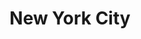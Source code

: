 ---
collection_archive: true
collection_awards: []
collection_category:
  - Lifestyle
  - Stock
  - Reportage
  - Black and White
  - Color
  - Sports + Athletes
  - Portraits
collection_content: ''
collection_cover: 'https://d1sf55qlb7p6hz.cloudfront.net/gosk8_bw-redo-horizontal-1.jpg'
collection_cover_mobile: 'https://d1sf55qlb7p6hz.cloudfront.net/gosk8_bw-redo-vertical-1.jpg'
collection_description: >-
  Photographed for NYC skateboarding legend Alex Corporan (Supreme) and sponsors
  Nike SB and Arizona Iced Tea.
collection_description_alignment: center
collection_exhibition: []
collection_filter: Commissioned + Stock
collection_hidden: false
collection_meta: 'GoSkateBoardingDay'
collection_press: []
collection_preview:
  - 'https://d1sf55qlb7p6hz.cloudfront.net/gosk8_bw-redo-4x3-1.jpg'
  - 'https://d1sf55qlb7p6hz.cloudfront.net/gosk8_bw-redo-4x3-2.jpg'
  - 'https://d1sf55qlb7p6hz.cloudfront.net/gosk8_bw-redo-4x3-3.jpg'
  - 'https://d1sf55qlb7p6hz.cloudfront.net/gosk8_bw-redo-4x3-4.jpg'
cover_image: 'https://d1sf55qlb7p6hz.cloudfront.net/social-19.jpg'
date: ''
hide_footer: true
layout: blocks
logo: ''
navigation_theme: black
px_extra: true
slug: go-skateboarding-day
theme_color: '#BBD8FF'
theme_color_all_works: '#fFB0B0'
title: New York City
collection_blocks:
  - _bookshop_name: collections/media-row-start
    row_alignment: between
  - _bookshop_name: collections/media-element
    align_x: start
    block: media-element
    color: '#CBCBCB'
    image: 'https://d1sf55qlb7p6hz.cloudfront.net/gosk8_bw-redo-1.jpg'
    margin_left: 15
    margin_right: ''
    margin_y: '100'
    width: '60'
  - _bookshop_name: collections/media-row
    row_alignment: between
  - _bookshop_name: collections/media-element
    align_x: start
    block: media-element
    color: '#E9E9E9'
    image: 'https://d1sf55qlb7p6hz.cloudfront.net/gosk8_bw-redo-2.jpg'
    margin_left: 5
    margin_right: ''
    margin_y: '100'
    width: '40'
  - _bookshop_name: collections/media-element
    align_x: start
    block: media-element
    color: '#A7A7A7'
    image: 'https://d1sf55qlb7p6hz.cloudfront.net/gosk8_bw-redo-3.jpg'
    margin_left: ''
    margin_right: 10
    margin_y: '300'
    width: '33'
  - _bookshop_name: collections/media-row
    row_alignment: between
  - _bookshop_name: collections/media-element
    align_x: start
    block: media-element
    color: '#858585'
    image: 'https://d1sf55qlb7p6hz.cloudfront.net/gosk8_bw-redo-4.jpg'
    margin_left: 20
    margin_y: '100'
    width: '60'
  - _bookshop_name: collections/media-row
    row_alignment: between
  - _bookshop_name: collections/media-element
    align_x: start
    block: media-element
    color: '#FFF6E7'
    image: 'https://d1sf55qlb7p6hz.cloudfront.net/sk8-5.jpg'
    margin_left: 15
    margin_right: 0
    margin_y: '100'
    width: '25'
  - _bookshop_name: collections/media-element
    align_x: start
    block: media-element
    color: '#D1E2DF'
    image: 'https://d1sf55qlb7p6hz.cloudfront.net/sk8-6.jpg'
    margin_right: 15
    margin_y: '300'
    width: '40'
  - _bookshop_name: collections/media-row
    row_alignment: between
  - _bookshop_name: collections/media-element
    align_x: start
    block: media-element
    color: '#E4E4E4'
    image: 'https://d1sf55qlb7p6hz.cloudfront.net/gosk8_bw-redo-5.jpg'
    margin_left: 5
    margin_right: ''
    margin_y: '200'
    width: '60'
  - _bookshop_name: collections/media-row
    row_alignment: between
  - _bookshop_name: collections/media-element
    align_x: start
    block: media-element
    color: '#AAAAAA'
    image: 'https://d1sf55qlb7p6hz.cloudfront.net/gosk8_bw-redo-6.jpg'
    margin_left: 35
    margin_right: ''
    margin_y: '100'
    width: '45'
  - _bookshop_name: collections/media-row
    row_alignment: between
  - _bookshop_name: collections/media-element
    align_x: start
    block: media-element
    color: '#F2ECE6'
    image: 'https://d1sf55qlb7p6hz.cloudfront.net/sk8-10.jpg'
    margin_left: 10
    margin_y: '300'
    width: '45'
  - _bookshop_name: collections/media-element
    align_x: start
    block: media-element
    color: '#F3F9E9'
    image: 'https://d1sf55qlb7p6hz.cloudfront.net/sk8-9.jpg'
    margin_left: ''
    margin_right: 5
    margin_y: '100'
    width: '30'
  - _bookshop_name: collections/media-row
    row_alignment: between
  - _bookshop_name: collections/media-element
    align_x: start
    block: media-element
    color: '#E4E4E4'
    image: 'https://d1sf55qlb7p6hz.cloudfront.net/gosk8_bw-redo-7.jpg'
    margin_left: 35
    margin_y: '100'
    width: '40'
  - _bookshop_name: collections/media-row
    row_alignment: between
  - _bookshop_name: collections/media-element
    align_x: start
    block: media-element
    color: '#FBEDE7'
    image: 'https://d1sf55qlb7p6hz.cloudfront.net/sk8-12.jpg'
    margin_left: 10
    margin_right: ''
    margin_y: '100'
    width: '45'
  - _bookshop_name: collections/media-row
    row_alignment: between
  - _bookshop_name: collections/media-element
    align_x: start
    block: media-element
    color: '#F9F9F3'
    image: 'https://d1sf55qlb7p6hz.cloudfront.net/sk8-13.jpg'
    margin_left: ''
    margin_right: ''
    margin_y: '100'
    width: '66'
  - _bookshop_name: collections/media-element
    align_x: start
    block: media-element
    color: '#C6D5DB'
    image: 'https://d1sf55qlb7p6hz.cloudfront.net/sk8-14.jpg'
    margin_left: ''
    margin_right: 5
    margin_y: '500'
    width: '25'
  - _bookshop_name: collections/media-row
    row_alignment: between
  - _bookshop_name: collections/media-element
    align_x: start
    block: media-element
    color: '#D9D9D9'
    image: 'https://d1sf55qlb7p6hz.cloudfront.net/gosk8_bw-redo-8.jpg'
    margin_left: 50
    margin_right: ''
    margin_y: '100'
    width: '33'
  - _bookshop_name: collections/media-row
    row_alignment: between
  - _bookshop_name: collections/media-element
    align_x: start
    block: media-element
    color: '#EAFAF9'
    image: 'https://d1sf55qlb7p6hz.cloudfront.net/sk8-17.jpg'
    margin_left: 30
    margin_y: '100'
    width: '40'
  - _bookshop_name: collections/media-row-end
---